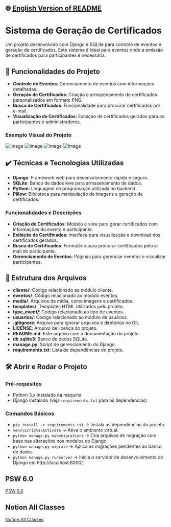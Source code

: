 ## 🌐 [English Version of README](README_EN.md)

# Sistema de Geração de Certificados

Um projeto desenvolvido com Django e SQLite para controle de eventos e geração de certificados. Este sistema é ideal para eventos onde a emissão de certificados para participantes é necessária.

## 🔨 Funcionalidades do Projeto

- **Controle de Eventos**: Gerenciamento de eventos com informações detalhadas.
- **Geração de Certificados**: Criação e armazenamento de certificados personalizados em formato PNG.
- **Busca de Certificados**: Funcionalidade para procurar certificados por e-mail.
- **Visualização de Certificados**: Exibição de certificados gerados para os participantes e administradores.

### Exemplo Visual do Projeto

![image](https://github.com/user-attachments/assets/d5aa7568-f98d-45a3-959f-ffc44087cadd)
![image](https://github.com/user-attachments/assets/3e143541-ac6e-4567-b73e-bceec462256f)
![image](https://github.com/user-attachments/assets/7e08598f-3e47-4c42-b1d0-8775449cea66)
![image](https://github.com/user-attachments/assets/1aaa8d21-9200-4888-84e4-074deb938832)

## ✔️ Técnicas e Tecnologias Utilizadas

- **Django**: Framework web para desenvolvimento rápido e seguro.
- **SQLite**: Banco de dados leve para armazenamento de dados.
- **Python**: Linguagem de programação utilizada no backend.
- **Pillow**: Biblioteca para manipulação de imagens e geração de certificados.

### Funcionalidades e Descrições

- **Criação de Certificados**: Modelo e view para gerar certificados com informações do evento e participante.
- **Exibição de Certificados**: Interface para visualização e download dos certificados gerados.
- **Busca de Certificados**: Formulário para procurar certificados pelo e-mail do participante.
- **Gerenciamento de Eventos**: Páginas para gerenciar eventos e visualizar participantes.

## 📂 Estrutura dos Arquivos

- **cliente/**: Código relacionado ao módulo cliente.
- **eventos/**: Código relacionado ao módulo eventos.
- **media/**: Arquivos de mídia, como imagens e certificados.
- **templates/**: Templates HTML utilizados pelo projeto.
- **type_event/**: Código relacionado ao tipo de eventos.
- **usuarios/**: Código relacionado ao módulo de usuários.
- **.gitignore**: Arquivo para ignorar arquivos e diretórios no Git.
- **LICENSE**: Arquivo de licença do projeto.
- **README.md**: Este arquivo com a documentação do projeto.
- **db.sqlite3**: Banco de dados SQLite.
- **manage.py**: Script de gerenciamento do Django.
- **requirements.txt**: Lista de dependências do projeto.

## 🛠️ Abrir e Rodar o Projeto

### Pré-requisitos

- Python 3.x instalado na máquina
- Django instalado (veja `requirements.txt` para as dependências)

### Comandos Básicos

- `pip install -r requirements.txt` -> Instala as dependências do projeto.
- `venv\Scripts\Activate` -> Ativa o ambiente virtual.
- `python manage.py makemigrations` -> Cria arquivos de migração com base nas alterações nos modelos do Django.
- `python manage.py migrate` -> Aplica as migrações pendentes ao banco de dados.
- `python manage.py runserver` -> Inicia o servidor de desenvolvimento do Django em http://localhost:8000/.

## PSW 6.0
[PSW 6.0](https://grizzly-amaranthus-f6a.notion.site/PSW-6-0-4926964e82e843e4b95a00f5107c40b8)

## Notion All Classes
[Notion All Classes](https://grizzly-amaranthus-f6a.notion.site/PSW-e33ff4be6f624a87bc1e8574ba435e8d)
